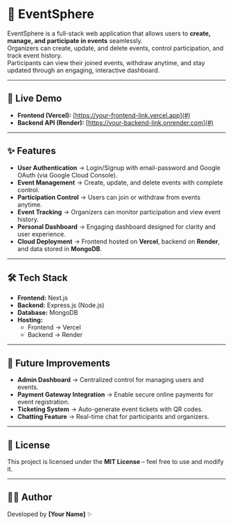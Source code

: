 # 🎉 EventSphere

EventSphere is a full-stack web application that allows users to **create, manage, and participate in events** seamlessly.  
Organizers can create, update, and delete events, control participation, and track event history.  
Participants can view their joined events, withdraw anytime, and stay updated through an engaging, interactive dashboard.

---

## 🚀 Live Demo  
- **Frontend (Vercel):** [https://your-frontend-link.vercel.app](#)  
- **Backend API (Render):** [https://your-backend-link.onrender.com](#)  

---

## ✨ Features  
- **User Authentication** → Login/Signup with email-password and Google OAuth (via Google Cloud Console).  
- **Event Management** → Create, update, and delete events with complete control.  
- **Participation Control** → Users can join or withdraw from events anytime.  
- **Event Tracking** → Organizers can monitor participation and view event history.  
- **Personal Dashboard** → Engaging dashboard designed for clarity and user experience.  
- **Cloud Deployment** → Frontend hosted on **Vercel**, backend on **Render**, and data stored in **MongoDB**.  

---

## 🛠 Tech Stack  
- **Frontend:** Next.js  
- **Backend:** Express.js (Node.js)  
- **Database:** MongoDB  
- **Hosting:**  
  - Frontend → Vercel  
  - Backend → Render  

---

## 🔮 Future Improvements  
- **Admin Dashboard** → Centralized control for managing users and events.  
- **Payment Gateway Integration** → Enable secure online payments for event registration.  
- **Ticketing System** → Auto-generate event tickets with QR codes.  
- **Chatting Feature** → Real-time chat for participants and organizers.  

---

## 📜 License  
This project is licensed under the **MIT License** – feel free to use and modify it.  

---

## 👨‍💻 Author  
Developed by **[Your Name]** ✨  
